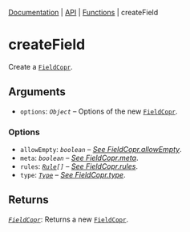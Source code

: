 [Documentation](../README.md) | [API](./README.md) | [Functions](./README.md#functions) | createField

# createField

Create a [`FieldCopr`](object-copr-field.md).

## Arguments

- `options`: _`Object`_ – Options of the new [`FieldCopr`](object-copr-field.md).

### Options

- `allowEmpty`: _`boolean`_ – [_See FieldCopr.allowEmpty_](object-copr-field.md#allowempty-boolean).
- `meta`: _`boolean`_ – [_See FieldCopr.meta_](object-copr-field.md#meta-object).
- `rules`: [_`Rule`_](object-rule.md)_`[]`_ – [_See FieldCopr.rules_](object-copr-field.md#rules-rule).
- `type`: [_`Type`_](object-type.md) – [_See FieldCopr.type_](object-copr-field.md#type-type).

## Returns

[_`FieldCopr`_](object-copr-field.md): Returns a new [`FieldCopr`](object-copr-field.md).
